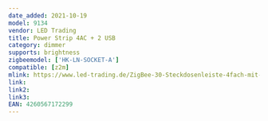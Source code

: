 ```yaml
---
date_added: 2021-10-19
model: 9134
vendor: LED Trading
title: Power Strip 4AC + 2 USB
category: dimmer
supports: brightness
zigbeemodel: ['HK-LN-SOCKET-A']
compatible: [z2m]
mlink: https://www.led-trading.de/ZigBee-30-Steckdosenleiste-4fach-mit-2x-USB-Anschluss
link: 
link2: 
link3: 
EAN: 4260567172299
---
```

